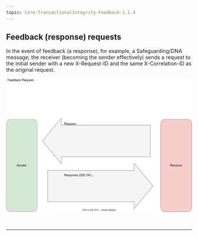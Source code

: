 ```yaml
---
topic: Core-TransactionalIntegrity-Feedback-1.1.4
---
```


## Feedback (response) requests

In the event of feedback (a response), for example, a Safeguarding/DNA message; the receiver (becoming the sender effectively) sends a request to the initial sender with a new X-Request-ID and the same X-Correlation-ID as the original request.

![BaRS FHIR API end-to-end process](https://raw.githubusercontent.com/NHSDigital/NHSDigital-FHIR-BookingAndReferrals/main/BaRS-Images/TransactionIntegrity/Feedback-Request-1.0.0.svg)

<br>
<hr>